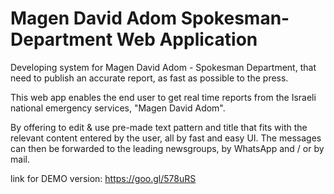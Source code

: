 # Magen David Adom Spokesman-Department Web Application

Developing system for Magen David Adom - Spokesman Department,
that need to publish an accurate report, as fast as possible to the press.

This web app enables the end user to get real time reports from the Israeli national emergency services, "Magen David Adom".

By offering to edit & use pre-made text pattern and title that fits with the relevant content entered by the user, all by fast and easy UI.
The messages can then be forwarded to the leading newsgroups, by WhatsApp and / or by mail.

link for DEMO version:
https://goo.gl/578uRS